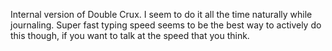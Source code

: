 Internal version of Double Crux. I seem to do it all the time naturally while journaling. Super fast typing speed seems to be the best way to actively do this though, if you want to talk at the speed that you think. 